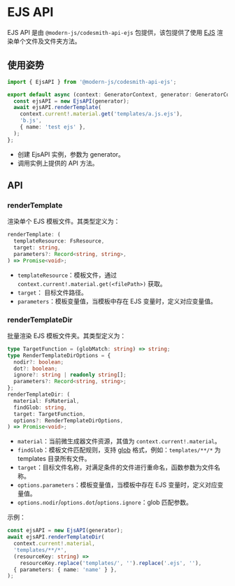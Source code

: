 # EJS API

EJS API 是由 `@modern-js/codesmith-api-ejs` 包提供，该包提供了使用 [EJS](https://ejs.co/) 渲染单个文件及文件夹方法。

## 使用姿势

```ts
import { EjsAPI } from '@modern-js/codesmith-api-ejs';

export default async (context: GeneratorContext, generator: GeneratorCore) => {
  const ejsAPI = new EjsAPI(generator);
  await ejsAPI.renderTemplate(
    context.current!.material.get('templates/a.js.ejs'),
    'b.js',
    { name: 'test ejs' },
  );
};
```

- 创建 EjsAPI 实例，参数为 generator。
- 调用实例上提供的 API 方法。

## API

### renderTemplate

渲染单个 EJS 模板文件。其类型定义为：

```ts
renderTemplate: (
  templateResource: FsResource,
  target: string,
  parameters?: Record<string, string>,
) => Promise<void>;
```

- `templateResource`：模板文件，通过 `context.current!.material.get(<filePath>)` 获取。
- `target`： 目标文件路径。
- `parameters`：模板变量值，当模板中存在 EJS 变量时，定义对应变量值。

### renderTemplateDir

批量渲染 EJS 模板文件夹。其类型定义为：

```ts
type TargetFunction = (globMatch: string) => string;
type RenderTemplateDirOptions = {
  nodir?: boolean;
  dot?: boolean;
  ignore?: string | readonly string[];
  parameters?: Record<string, string>;
};
renderTemplateDir: (
  material: FsMaterial,
  findGlob: string,
  target: TargetFunction,
  options?: RenderTemplateDirOptions,
) => Promise<void>;
```

- `material`：当前微生成器文件资源，其值为 `context.current!.material`。
- `findGlob`：模板文件匹配规则，支持 [glob](https://www.npmjs.com/package/glob) 格式，例如：`templates/**/*` 为 templates 目录所有文件。
- `target`：目标文件名称，对满足条件的文件进行重命名，函数参数为文件名称。
- `options.parameters`：模板变量值，当模板中存在 EJS 变量时，定义对应变量值。
- `options.nodir`/`options.dot`/`options.ignore`：glob 匹配参数。

示例：

```ts
const ejsAPI = new EjsAPI(generator);
await ejsAPI.renderTemplateDir(
  context.current!.material,
  'templates/**/*',
  (resourceKey: string) =>
    resourceKey.replace('templates/', '').replace('.ejs', ''),
  { parameters: { name: 'name' } },
);
```
